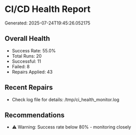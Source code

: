 # CI/CD Health Report

Generated: 2025-07-24T19:45:26.052175

## Overall Health
- Success Rate: 55.0%
- Total Runs: 20
- Successful: 11
- Failed: 8
- Repairs Applied: 43

## Recent Repairs
- Check log file for details: /tmp/ci_health_monitor.log

## Recommendations
- ⚠️ Warning: Success rate below 80% - monitoring closely
